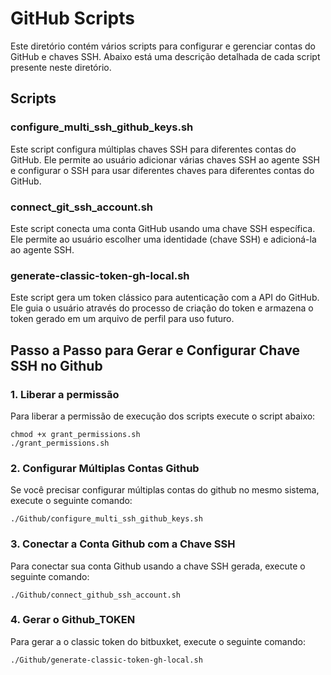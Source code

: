 # GitHub Scripts

Este diretório contém vários scripts para configurar e gerenciar contas do GitHub e chaves SSH. Abaixo está uma descrição detalhada de cada script presente neste diretório.

## Scripts

### configure_multi_ssh_github_keys.sh
Este script configura múltiplas chaves SSH para diferentes contas do GitHub. Ele permite ao usuário adicionar várias chaves SSH ao agente SSH e configurar o SSH para usar diferentes chaves para diferentes contas do GitHub.

### connect_git_ssh_account.sh
Este script conecta uma conta GitHub usando uma chave SSH específica. Ele permite ao usuário escolher uma identidade (chave SSH) e adicioná-la ao agente SSH.

### generate-classic-token-gh-local.sh
Este script gera um token clássico para autenticação com a API do GitHub. Ele guia o usuário através do processo de criação do token e armazena o token gerado em um arquivo de perfil para uso futuro.

## Passo a Passo para Gerar e Configurar Chave SSH no Github

### 1. Liberar a permissão
Para liberar a permissão de execução dos scripts execute o script abaixo:
```shell
chmod +x grant_permissions.sh
./grant_permissions.sh
```

### 2. Configurar Múltiplas Contas Github
Se você precisar configurar múltiplas contas do github no mesmo sistema, execute o seguinte comando:
```shell
./Github/configure_multi_ssh_github_keys.sh
```

### 3. Conectar a Conta Github com a Chave SSH
Para conectar sua conta Github usando a chave SSH gerada, execute o seguinte comando:
```shell
./Github/connect_github_ssh_account.sh
```

### 4. Gerar o Github_TOKEN 
Para gerar a o classic token do bitbuxket, execute o seguinte comando:
```shell
./Github/generate-classic-token-gh-local.sh
```